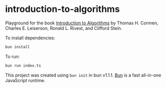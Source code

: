 # introduction-to-algorithms

Playground for the book [Introduction to Algorithms](https://en.wikipedia.org/wiki/Introduction_to_Algorithms) by Thomas H. Cormen, Charles E. Leiserson, Ronald L. Rivest, and Clifford Stein.

To install dependencies:

```bash
bun install
```

To run:

```bash
bun run index.ts
```

This project was created using `bun init` in bun v1.1.1. [Bun](https://bun.sh) is a fast all-in-one JavaScript runtime.
